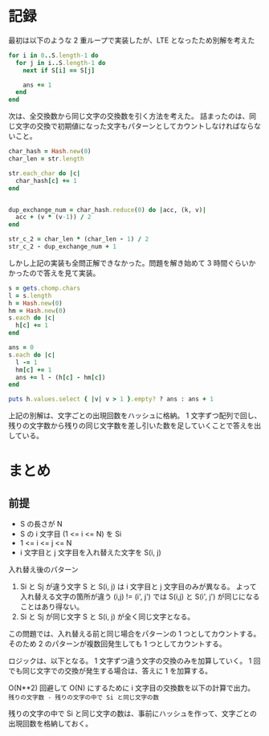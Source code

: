 # 記録

最初は以下のような 2 重ループで実装したが、LTE となったため別解を考えた

```ruby
for i in 0..S.length-1 do
  for j in i..S.length-1 do
    next if S[i] == S[j]

    ans += 1
  end
end
```

次は、全交換数から同じ文字の交換数を引く方法を考えた。
詰まったのは、同じ文字の交換で初期値になった文字もパターンとしてカウントしなければならないこと。

```ruby
char_hash = Hash.new(0)
char_len = str.length

str.each_char do |c|
  char_hash[c] += 1
end


dup_exchange_num = char_hash.reduce(0) do |acc, (k, v)|
  acc + (v * (v-1)) / 2
end

str_c_2 = char_len * (char_len - 1) / 2
str_c_2 - dup_exchange_num + 1
```

しかし上記の実装も全問正解できなかった。問題を解き始めて 3 時間ぐらいかかったので答えを見て実装。

```ruby
s = gets.chomp.chars
l = s.length
h = Hash.new(0)
hm = Hash.new(0)
s.each do |c|
  h[c] += 1
end

ans = 0
s.each do |c|
  l -= 1
  hm[c] += 1
  ans += l - (h[c] - hm[c])
end

puts h.values.select { |v| v > 1 }.empty? ? ans : ans + 1

```

上記の別解は、文字ごとの出現回数をハッシュに格納。
1 文字ずつ配列で回し、残りの文字数から残りの同じ文字数を差し引いた数を足していくことで答えを出している。

# まとめ

## 前提

- S の長さが N
- S の i 文字目 (1 <= i <= N) を Si
- 1 <= i <= j <= N
- i 文字目と j 文字目を入れ替えた文字を S(i, j)

入れ替え後のパターン

1. Si と Sj が違う文字
   S と S(i, j) は i 文字目と j 文字目のみが異なる。 よって入れ替える文字の箇所が違う (i,j) != (i', j') では S(i,j) と S(i', j') が同じになることはあり得ない。
2. Si と Sj が同じ文字
   S と S(i, j) が全く同じ文字となる。

この問題では、入れ替える前と同じ場合をパターンの 1 つとしてカウントする。
そのため 2 のパターンが複数回発生しても 1 つとしてカウントする。

ロジックは、以下となる。
1 文字ずつ違う文字の交換のみを加算していく。
1 回でも同じ文字での交換が発生する場合は、答えに 1 を加算する。

O(N\*\*2) 回避して O(N) にするために i 文字目の交換数を以下の計算で出力。
`残りの文字数 - 残りの文字の中で Si と同じ文字の数`

残りの文字の中で Si と同じ文字の数は、事前にハッシュを作って、文字ごとの出現回数を格納しておく。
